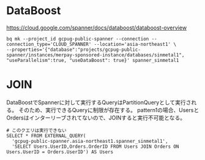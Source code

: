 # DataBoost

https://cloud.google.com/spanner/docs/databoost/databoost-overview

```
bq mk --project_id gcpug-public-spanner --connection --connection_type='CLOUD_SPANNER' --location='asia-northeast1' \
--properties='{"database":"projects/gcpug-public-spanner/instances/merpay-sponsored-instance/databases/sinmetal1", "useParallelism":true, "useDataBoost": true}' spanner_sinmetal1
```

# JOIN

DataBoostでSpannerに対して実行するQueryはPartitionQueryとして実行される。
そのため、実行できるQueryに制限が存在する。
pattern1の場合、UsersとOrdersはインターリーブされてないので、JOINすると実行不可能となる。

```
# このクエリは実行できない
SELECT * FROM EXTERNAL_QUERY(
  'gcpug-public-spanner.asia-northeast1.spanner_sinmetal1',
  'SELECT Users.UserID,Orders.OrderID FROM Users JOIN Orders ON Users.UserID = Orders.UserID') AS Users
```